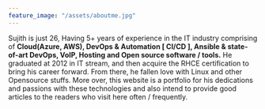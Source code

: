 ```yaml
---
feature_image: "/assets/aboutme.jpg"
---
```

Sujith is just 26, Having 5+ years of experience in the IT industry comprising of **Cloud(Azure, AWS), DevOps & Automation [ CI/CD ], Ansible & state-of-art DevOps, VoIP, Hosting and Open source software / tools.** He graduated at 2012 in IT stream, and then acquire the RHCE certification to bring his career forward. From there, he fallen love with Linux and other Opensource stuffs. More over, this website is a portfolio for his dedications and passions with these technologies and also intend to provide good articles to the readers who visit here often / frequently.
